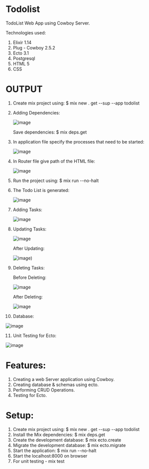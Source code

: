 
# Todolist
TodoList Web App using Cowboy Server.

Technologies used:
1) Elixir 1.14 
2) Plug - Cowboy 2.5.2 
3) Ecto 3.1 
4) Postgresql 
5) HTML 5 
6) CSS

# OUTPUT

1) Create mix project using: $ mix new . get --sup --app todolist 

2) Adding Dependencies:

   ![image](https://user-images.githubusercontent.com/100900392/207044893-602f0491-e129-4109-a3d1-4b33bdca5f83.png)
 
   Save dependencies: $ mix deps.get
 
3) In application file specify the processes that need to be started:

   ![image](https://user-images.githubusercontent.com/100900392/207045497-377cd29c-d88b-47a7-8255-6e9ea5096878.png)

4) In Router file give path of the HTML file:

   ![image](https://user-images.githubusercontent.com/100900392/207045781-2c891337-a9ad-4a08-92a1-4a86328e92a7.png)

5) Run the project using: $ mix run --no-halt

6) The Todo List is generated: 

   ![image](https://user-images.githubusercontent.com/100900392/210222616-a59b48f4-daa0-430d-83f8-3c651191985f.png)

7) Adding Tasks:
   
   ![image](https://user-images.githubusercontent.com/100900392/210203720-038e346b-96d8-46ad-82c4-965bc4055140.png)

8) Updating Tasks:
    
   ![image](https://user-images.githubusercontent.com/100900392/210203783-ec263da3-b845-4103-8b91-dfc8ee3aa06e.png)

    After Updating:
    
   ![image](https://user-images.githubusercontent.com/100900392/210203818-85fdc3f9-2ee6-452f-82bb-0e25b3647c4d.png))
   
9) Deleting Tasks:

   Before Deleting:

   ![image](https://user-images.githubusercontent.com/100900392/210203851-4b55c99f-e682-4feb-bc3e-4b4d1e9ba433.png)

   After Deleting:
   
   ![image](https://user-images.githubusercontent.com/100900392/210203875-6e228d74-57f9-43a8-b155-82f42440d377.png)
   
10) Database:

   ![image](https://user-images.githubusercontent.com/100900392/210200166-8120489a-1ec2-479b-abfb-8c9277e178ad.png)
   
11) Unit Testing for Ecto:

   ![image](https://user-images.githubusercontent.com/100900392/207049415-9760dfbd-1b13-4944-b429-aee620965742.png)

# Features:

1) Creating a web Server application using Cowboy.
2) Creating database & schemas using ecto.
3) Performing CRUD Operations.
4) Testing for Ecto.

# Setup:

1) Create mix project using: $ mix new . get --sup --app todolist
2) Install the Mix dependencies: $ mix deps.get
3) Create the development database: $ mix ecto.create
4) Migrate the development database: $ mix ecto.migrate
5) Start the application: $ mix run --no-halt
6) Start the localhost:8000 on browser
7) For unit testing - mix test

